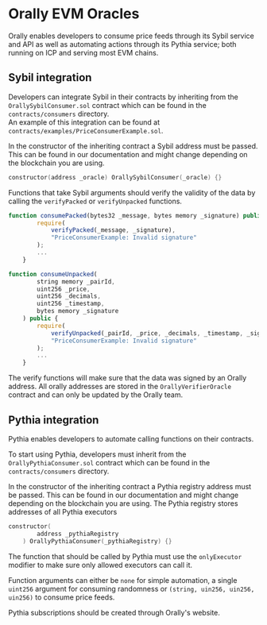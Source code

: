 # Orally EVM Oracles

Orally enables developers to consume price feeds through its Sybil service and API as well as automating actions through its Pythia service; both running on ICP and serving most EVM chains.

## Sybil integration

Developers can integrate Sybil in their contracts by inheriting from the `OrallySybilConsumer.sol` contract which can be found in the `contracts/consumers` directory.  
An example of this integration can be found at `contracts/examples/PriceConsumerExample.sol`.

In the constructor of the inheriting contract a Sybil address must be passed. This can be found in our documentation and might change depending on the blockchain you are using.

```cpp
constructor(address _oracle) OrallySybilConsumer(_oracle) {}
```

Functions that take Sybil arguments should verify the validity of the data by calling the `verifyPacked` or `verifyUnpacked` functions.

```js
function consumePacked(bytes32 _message, bytes memory _signature) public {
        require(
            verifyPacked(_message, _signature),
            "PriceConsumerExample: Invalid signature"
        );
        ...
    }
```

```js
function consumeUnpacked(
        string memory _pairId,
        uint256 _price,
        uint256 _decimals,
        uint256 _timestamp,
        bytes memory _signature
    ) public {
        require(
            verifyUnpacked(_pairId, _price, _decimals, _timestamp, _signature),
            "PriceConsumerExample: Invalid signature"
        );
        ...
    }
```

The verify functions will make sure that the data was signed by an Orally address. All orally addresses are stored in the `OrallyVerifierOracle` contract and can only be updated by the Orally team.

## Pythia integration

Pythia enables developers to automate calling functions on their contracts.

To start using Pythia, developers must inherit from the `OrallyPythiaConsumer.sol` contract which can be found in the `contracts/consumers` directory.

In the constructor of the inheriting contract a Pythia registry address must be passed. This can be found in our documentation and might change depending on the blockchain you are using. The Pythia registry stores addresses of all Pythia executors

```cpp
constructor(
        address _pythiaRegistry
    ) OrallyPythiaConsumer(_pythiaRegistry) {}
```

The function that should be called by Pythia must use the `onlyExecutor` modifier to make sure only allowed executors can call it.

Function arguments can either be `none` for simple automation, a single `uint256` argument for consuming randomness or `(string, uin256, uin256, uin256)` to consume price feeds.

Pythia subscriptions should be created through Orally's website.
